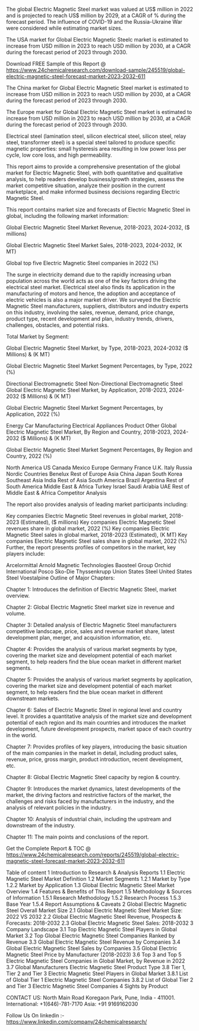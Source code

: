 The global Electric Magnetic Steel market was valued at US$ million in 2022 and is projected to reach US$ million by 2029, at a CAGR of % during the forecast period. The influence of COVID-19 and the Russia-Ukraine War were considered while estimating market sizes.

The USA market for Global Electric Magnetic Steelc market is estimated to increase from USD million in 2023 to reach USD million by 2030, at a CAGR during the forecast period of 2023 through 2030.

Download FREE Sample of this Report @ https://www.24chemicalresearch.com/download-sample/245519/global-electric-magnetic-steel-forecast-market-2023-2032-611

The China market for Global Electric Magnetic Steel market is estimated to increase from USD million in 2023 to reach USD million by 2030, at a CAGR during the forecast period of 2023 through 2030.

The Europe market for Global Electric Magnetic Steel market is estimated to increase from USD million in 2023 to reach USD million by 2030, at a CAGR during the forecast period of 2023 through 2030.

Electrical steel (lamination steel, silicon electrical steel, silicon steel, relay steel, transformer steel) is a special steel tailored to produce specific magnetic properties: small hysteresis area resulting in low power loss per cycle, low core loss, and high permeability.

This report aims to provide a comprehensive presentation of the global market for Electric Magnetic Steel, with both quantitative and qualitative analysis, to help readers develop business/growth strategies, assess the market competitive situation, analyze their position in the current marketplace, and make informed business decisions regarding Electric Magnetic Steel.

This report contains market size and forecasts of Electric Magnetic Steel in global, including the following market information:

Global Electric Magnetic Steel Market Revenue, 2018-2023, 2024-2032, ($ millions)

Global Electric Magnetic Steel Market Sales, 2018-2023, 2024-2032, (K MT)

Global top five Electric Magnetic Steel companies in 2022 (%)

The surge in electricity demand due to the rapidly increasing urban population across the world acts as one of the key factors driving the electrical steel market. Electrical steel also finds its application in the manufacturing of motors and hence, the adoption and acceptance of electric vehicles is also a major market driver.
We surveyed the Electric Magnetic Steel manufacturers, suppliers, distributors and industry experts on this industry, involving the sales, revenue, demand, price change, product type, recent development and plan, industry trends, drivers, challenges, obstacles, and potential risks.

Total Market by Segment:

Global Electric Magnetic Steel Market, by Type, 2018-2023, 2024-2032 ($ Millions) & (K MT)

Global Electric Magnetic Steel Market Segment Percentages, by Type, 2022 (%)

Directional Electromagnetic Steel
Non-Directional Electromagnetic Steel
Global Electric Magnetic Steel Market, by Application, 2018-2023, 2024-2032 ($ Millions) & (K MT)

Global Electric Magnetic Steel Market Segment Percentages, by Application, 2022 (%)

Energy
Car
Manufacturing
Electrical Appliances Product
Other
Global Electric Magnetic Steel Market, By Region and Country, 2018-2023, 2024-2032 ($ Millions) & (K MT)

Global Electric Magnetic Steel Market Segment Percentages, By Region and Country, 2022 (%)

North America
US
Canada
Mexico
Europe
Germany
France
U.K.
Italy
Russia
Nordic Countries
Benelux
Rest of Europe
Asia
China
Japan
South Korea
Southeast Asia
India
Rest of Asia
South America
Brazil
Argentina
Rest of South America
Middle East & Africa
Turkey
Israel
Saudi Arabia
UAE
Rest of Middle East & Africa
Competitor Analysis

The report also provides analysis of leading market participants including:

Key companies Electric Magnetic Steel revenues in global market, 2018-2023 (Estimated), ($ millions)
Key companies Electric Magnetic Steel revenues share in global market, 2022 (%)
Key companies Electric Magnetic Steel sales in global market, 2018-2023 (Estimated), (K MT)
Key companies Electric Magnetic Steel sales share in global market, 2022 (%)
Further, the report presents profiles of competitors in the market, key players include:

Arcelormittal
Arnold Magnetic Technologies
Baosteel Group
Orchid International
Posco
Sko-Die
Thyssenkrupp
Union States Steel
United States Steel
Voestalpine
Outline of Major Chapters:

Chapter 1: Introduces the definition of Electric Magnetic Steel, market overview.

Chapter 2: Global Electric Magnetic Steel market size in revenue and volume.

Chapter 3: Detailed analysis of Electric Magnetic Steel manufacturers competitive landscape, price, sales and revenue market share, latest development plan, merger, and acquisition information, etc.

Chapter 4: Provides the analysis of various market segments by type, covering the market size and development potential of each market segment, to help readers find the blue ocean market in different market segments.

Chapter 5: Provides the analysis of various market segments by application, covering the market size and development potential of each market segment, to help readers find the blue ocean market in different downstream markets.

Chapter 6: Sales of Electric Magnetic Steel in regional level and country level. It provides a quantitative analysis of the market size and development potential of each region and its main countries and introduces the market development, future development prospects, market space of each country in the world.

Chapter 7: Provides profiles of key players, introducing the basic situation of the main companies in the market in detail, including product sales, revenue, price, gross margin, product introduction, recent development, etc.

Chapter 8: Global Electric Magnetic Steel capacity by region & country.

Chapter 9: Introduces the market dynamics, latest developments of the market, the driving factors and restrictive factors of the market, the challenges and risks faced by manufacturers in the industry, and the analysis of relevant policies in the industry.

Chapter 10: Analysis of industrial chain, including the upstream and downstream of the industry.

Chapter 11: The main points and conclusions of the report.

Get the Complete Report & TOC @ https://www.24chemicalresearch.com/reports/245519/global-electric-magnetic-steel-forecast-market-2023-2032-611

Table of content
1 Introduction to Research & Analysis Reports
1.1 Electric Magnetic Steel Market Definition
1.2 Market Segments
1.2.1 Market by Type
1.2.2 Market by Application
1.3 Global Electric Magnetic Steel Market Overview
1.4 Features & Benefits of This Report
1.5 Methodology & Sources of Information
1.5.1 Research Methodology
1.5.2 Research Process
1.5.3 Base Year
1.5.4 Report Assumptions & Caveats
2 Global Electric Magnetic Steel Overall Market Size
2.1 Global Electric Magnetic Steel Market Size: 2022 VS 2032
2.2 Global Electric Magnetic Steel Revenue, Prospects & Forecasts: 2018-2032
2.3 Global Electric Magnetic Steel Sales: 2018-2032
3 Company Landscape
3.1 Top Electric Magnetic Steel Players in Global Market
3.2 Top Global Electric Magnetic Steel Companies Ranked by Revenue
3.3 Global Electric Magnetic Steel Revenue by Companies
3.4 Global Electric Magnetic Steel Sales by Companies
3.5 Global Electric Magnetic Steel Price by Manufacturer (2018-2023)
3.6 Top 3 and Top 5 Electric Magnetic Steel Companies in Global Market, by Revenue in 2022
3.7 Global Manufacturers Electric Magnetic Steel Product Type
3.8 Tier 1, Tier 2 and Tier 3 Electric Magnetic Steel Players in Global Market
3.8.1 List of Global Tier 1 Electric Magnetic Steel Companies
3.8.2 List of Global Tier 2 and Tier 3 Electric Magnetic Steel Companies
4 Sights by Product

CONTACT US:
North Main Road Koregaon Park, Pune, India - 411001.
International: +1(646)-781-7170
Asia: +91 9169162030

Follow Us On linkedin :- https://www.linkedin.com/company/24chemicalresearch/
